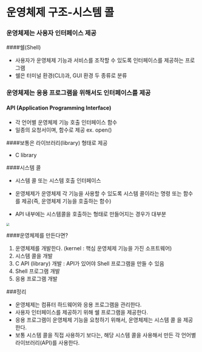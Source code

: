 # 운영체제 구조-시스템 콜

### 운영체제는 사용자 인터페이스 제공

####쉘(Shell)

* 사용자가 운영체제 기능과 서비스를 조작할 수 있도록 인터페이스를 제공하는 프로그램
* 쉘은 터미널 환경(CLI)과, GUI 환경 두 종류로 분류

### 운영체제는 응용 프로그램을 위해서도 인터페이스를 제공

#### API (Application Programming Interface)

* 각 언어별 운영체제 기능 호출 인터페이스 함수
* 일종의 요청서이며, 함수로 제공 ex. open()

####보통은 라이브러리(library) 형태로 제공

* C library

####시스템 콜

* 시스템 콜 또는 시스템 호출 인터페이스

* 운영체제가 운영체제 각 기능을 사용할 수 있도록 시스템 콜이라는 명령 또는 함수를 제공(즉, 운영체제 기능을 호출하는 함수)
* API 내부에는 시스템콜을 호출하는 형태로 만들어지는 경우가 대부분

<img src="C:\Users\haeri\Desktop\development\TIL\computer_science\images\운영체제.JPG" style="zoom:50%;" />

####운영체제를 만든다면?

1. 운영체제를 개발한다. (kernel : 핵심 운영체제 기능을 가진 소프트웨어)
2. 시스템 콜을 개발 
3. C API (library) 개발 :  API가 있어야 Shell 프로그램을 만들 수 있음
4. Shell 프로그램 개발
5. 응용 프로그램 개발

###정리

* 운영체제는 컴퓨터 하드웨어와 응용 프로그램을 관리한다.
* 사용자 인터페이스를 제공하기 위해 쉘 프로그램을 제공한다.
* 응용 프로그램이 운영체제 기능을 요청하기 위해서, 운영체제는 시스템 콜 을 제공한다. 
* 보통 시스템 콜을 직접 사용하기 보다는, 해당 시스템 콜을 사용해서 만든 각 언어별 라이브러리(API)를 사용한다.